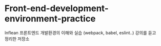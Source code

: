 # Front-end-development-environment-practice
Inflean 프론트엔드 개발환경의 이해와 실습 (webpack, babel, eslint..) 강의를 듣고 정리한 저장소
